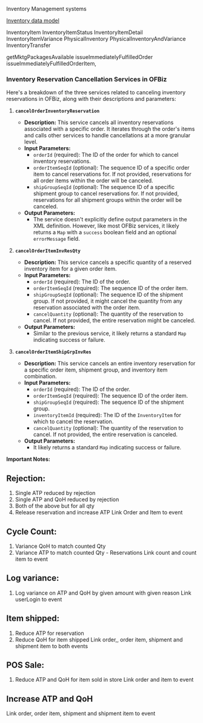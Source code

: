 Inventory Management systems 

[Inventory data model](Inventory.md)

InventoryItem
InventoryItemStatus
InventoryItemDetail
InventoryItemVariance
PhysicalInventory
PhysicalInventoryAndVariance
InventoryTransfer

getMktgPackagesAvailable
issueImmediatelyFulfilledOrder
issueImmediatelyFulfilledOrderItem,

### Inventory Reservation Cancellation Services in OFBiz

Here's a breakdown of the three services related to canceling inventory reservations in OFBiz, along with their descriptions and parameters:

1.  **`cancelOrderInventoryReservation`**

    *   **Description:** This service cancels all inventory reservations associated with a specific order. It iterates through the order's items and calls other services to handle cancellations at a more granular level.
    *   **Input Parameters:**
        *   `orderId` (required): The ID of the order for which to cancel inventory reservations.
        *   `orderItemSeqId` (optional): The sequence ID of a specific order item to cancel reservations for. If not provided, reservations for all order items within the order will be canceled.
        *   `shipGroupSeqId` (optional): The sequence ID of a specific shipment group to cancel reservations for. If not provided, reservations for all shipment groups within the order will be canceled.
    *   **Output Parameters:**
        *   The service doesn't explicitly define output parameters in the XML definition. However, like most OFBiz services, it likely returns a `Map` with a `success` boolean field and an optional `errorMessage` field.

2.  **`cancelOrderItemInvResQty`**

    *   **Description:** This service cancels a specific quantity of a reserved inventory item for a given order item.
    *   **Input Parameters:**
        *   `orderId` (required): The ID of the order.
        *   `orderItemSeqId` (required): The sequence ID of the order item.
        *   `shipGroupSeqId` (optional): The sequence ID of the shipment group. If not provided, it might cancel the quantity from any reservation associated with the order item.
        *   `cancelQuantity` (optional): The quantity of the reservation to cancel. If not provided, the entire reservation might be canceled.
    *   **Output Parameters:**
        *   Similar to the previous service, it likely returns a standard `Map` indicating success or failure.

3.  **`cancelOrderItemShipGrpInvRes`**

    *   **Description:** This service cancels an entire inventory reservation for a specific order item, shipment group, and inventory item combination.
    *   **Input Parameters:**
        *   `orderId` (required): The ID of the order.
        *   `orderItemSeqId` (required): The sequence ID of the order item.
        *   `shipGroupSeqId` (required): The sequence ID of the shipment group.
        *   `inventoryItemId` (required): The ID of the `InventoryItem` for which to cancel the reservation.
        *   `cancelQuantity` (optional): The quantity of the reservation to cancel. If not provided, the entire reservation is canceled.
    *   **Output Parameters:**
        *   It likely returns a standard `Map` indicating success or failure.

**Important Notes:**


## Rejection:
1. Single ATP reduced by rejection
2. Single ATP and QoH reduced by rejection
3. Both of the above but for all qty
4. Release reservation and increase ATP
Link Order and Item to event

## Cycle Count:
1. Variance QoH to match counted Qty
2. Variance ATP to match counted Qty - Reservations
Link count and count item to event

## Log variance:
1. Log variance on ATP and QoH by given amount with given reason
Link userLogin to event

## Item shipped:
1. Reduce ATP for reservation
2. Reduce QoH for item shipped
Link order,, order item, shipment and shipment item to both events

## POS Sale:
1. Reduce ATP and QoH for item sold in store
Link order and item to event

##  Increase ATP and QoH
Link order, order item, shipment and shipment item to event

